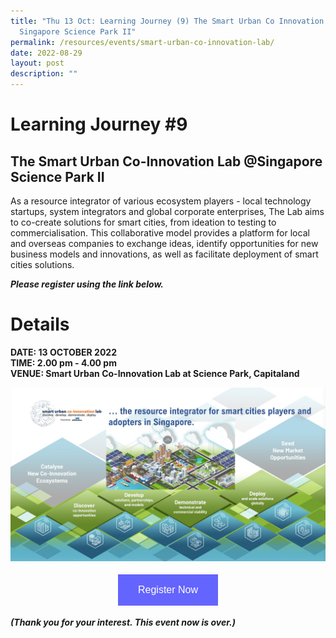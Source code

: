 ```yaml
---
title: "Thu 13 Oct: Learning Journey (9) The Smart Urban Co Innovation Lab @
  Singapore Science Park II"
permalink: /resources/events/smart-urban-co-innovation-lab/
date: 2022-08-29
layout: post
description: ""
---
```

# Learning Journey #9

## The Smart Urban Co-Innovation Lab @Singapore Science Park II 

As a resource integrator of various ecosystem players - local technology startups, system integrators and global corporate enterprises, The Lab aims to co-create solutions for smart cities, from ideation to testing to commercialisation.  This collaborative model provides a platform for local and overseas companies to exchange ideas, identify opportunities for new business models and innovations, as well as facilitate deployment of smart cities solutions. 

***Please register using the link below.***

# Details
**DATE: 13 OCTOBER 2022** <br> 
**TIME: 2.00 pm - 4.00 pm** <br> 
**VENUE: Smart Urban Co-Innovation Lab at Science Park, Capitaland** <br>

![SMARTLab](/images/events/5GLF/SMARTLab.jpg)


<style>
#register {
  background-color: #0000ff;
  border: none;
  color: white;
  padding: 16px 32px;
  text-align: center;
  font-size: 16px;
  margin: 4px 2px;
  opacity: 0.6;
  transition: 0.3s;
  display: inline-block;
  text-decoration: none;
  cursor: pointer;
}
</style>

<center><a href="https://form.gov.sg/628f22d33778d80011a07cc6 " target="_blank"><button id="register" class="btn">Register Now</button></a></center>

***(Thank you for your interest. This event now is over.)***